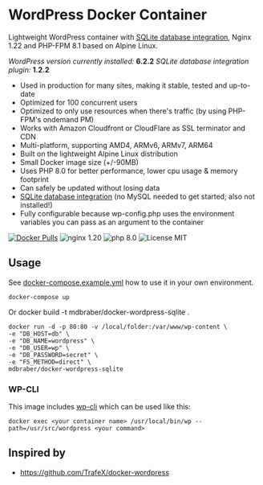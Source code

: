 
# WordPress Docker Container

Lightweight WordPress container with [SQLite database integration](https://github.com/WordPress/sqlite-database-integration), Nginx 1.22 and PHP-FPM 8.1 based on Alpine Linux.

_WordPress version currently installed:_ **6.2.2**
_SQLite database integration plugin:_ **1.2.2**

* Used in production for many sites, making it stable, tested and up-to-date
* Optimized for 100 concurrent users
* Optimized to only use resources when there's traffic (by using PHP-FPM's ondemand PM)
* Works with Amazon Cloudfront or CloudFlare as SSL terminator and CDN
* Multi-platform, supporting AMD4, ARMv6, ARMv7, ARM64
* Built on the lightweight Alpine Linux distribution
* Small Docker image size (+/-90MB)
* Uses PHP 8.0 for better performance, lower cpu usage & memory footprint
* Can safely be updated without losing data
* [SQLite database integration](https://github.com/WordPress/sqlite-database-integration) (no MySQL needed to get started; also not installed!)
* Fully configurable because wp-config.php uses the environment variables you can pass as an argument to the container


[![Docker Pulls](https://img.shields.io/docker/pulls/trafex/wordpress.svg)](https://hub.docker.com/r/trafex/wordpress/)
![nginx 1.20](https://img.shields.io/badge/nginx-1.22-brightgreen.svg)
![php 8.0](https://img.shields.io/badge/php-8.0-brightgreen.svg)
![License MIT](https://img.shields.io/badge/license-MIT-blue.svg)

## Usage
See [docker-compose.example.yml](https://github.com/mdbraber/docker-wordpress/blob/master/docker-compose.example.yml) how to use it in your own environment.

    docker-compose up

Or
    docker build -t mdbraber/docker-wordpress-sqlite .

    docker run -d -p 80:80 -v /local/folder:/var/www/wp-content \
    -e "DB_HOST=db" \
    -e "DB_NAME=wordpress" \
    -e "DB_USER=wp" \
    -e "DB_PASSWORD=secret" \
    -e "FS_METHOD=direct" \
    mdbraber/docker-wordpress-sqlite

### WP-CLI

This image includes [wp-cli](https://wp-cli.org/) which can be used like this:

    docker exec <your container name> /usr/local/bin/wp --path=/usr/src/wordpress <your command>


## Inspired by

* https://github.com/TrafeX/docker-wordpress

